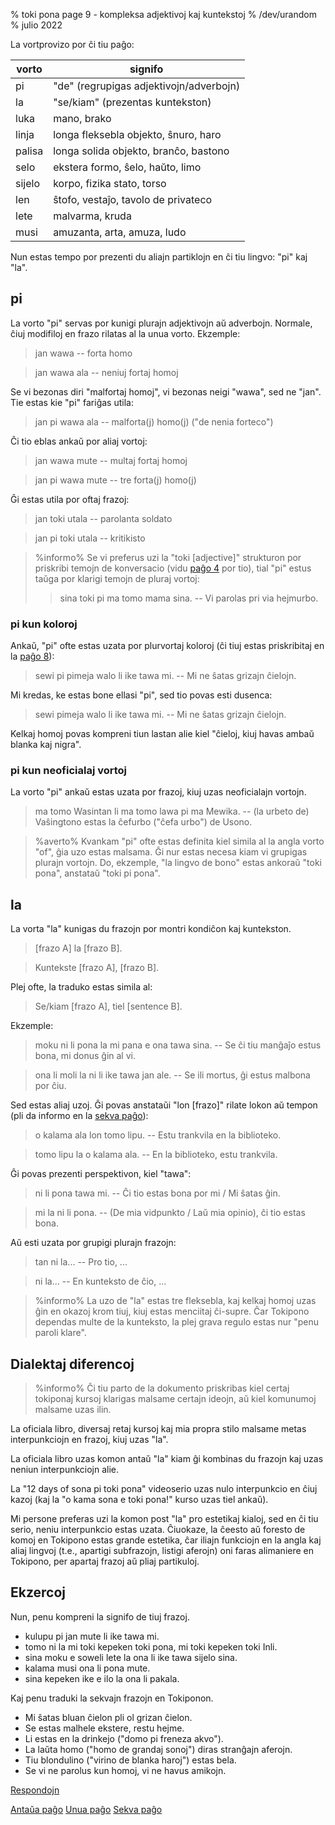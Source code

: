 % toki pona page 9 - kompleksa adjektivoj kaj kuntekstoj
% /dev/urandom
% julio 2022

La vortprovizo por ĉi tiu paĝo:

| vorto | signifo                          |
|-------|----------------------------------|
| pi    | "de" (regrupigas adjektivojn/adverbojn) |
| la    | "se/kiam" (prezentas kuntekston)  |
| luka  | mano, brako                      |
| linja | longa fleksebla objekto, ŝnuro, haro |
| palisa| longa solida objekto, branĉo, bastono |
| selo  | ekstera formo, ŝelo, haŭto, limo |
| sijelo| korpo, fizika stato, torso       |
| len   | ŝtofo, vestaĵo, tavolo de privateco |
| lete  | malvarma, kruda                  |
| musi  | amuzanta, arta, amuza, ludo      |

Nun estas tempo por prezenti du aliajn partiklojn en ĉi tiu lingvo: "pi" kaj "la".

## pi

La vorto "pi" servas por kunigi plurajn adjektivojn aŭ adverbojn.
Normale, ĉiuj modifiloj en frazo rilatas al la unua vorto. Ekzemple:

> jan wawa -- forta homo

> jan wawa ala -- neniuj fortaj homoj

Se vi bezonas diri "malfortaj homoj", vi bezonas neigi "wawa", sed ne "jan".
Tie estas kie "pi" fariĝas utila:

> jan pi wawa ala -- malforta(j) homo(j) ("de nenia forteco")

Ĉi tio eblas ankaŭ por aliaj vortoj:

> jan wawa mute -- multaj fortaj homoj

> jan pi wawa mute -- tre forta(j) homo(j)

Ĝi estas utila por oftaj frazoj:

> jan toki utala -- parolanta soldato 

> jan pi toki utala -- kritikisto

> %informo%
> Se vi preferus uzi la "toki [adjective]" strukturon por priskribi temojn de
> konversacio (vidu [paĝo 4](4.html) por tio), tial "pi" estus taŭga por
> klarigi temojn de pluraj vortoj:
>
> > sina toki pi ma tomo mama sina. -- Vi parolas pri via hejmurbo.
>

### pi kun koloroj

Ankaŭ, "pi" ofte estas uzata por plurvortaj koloroj (ĉi tiuj estas priskribitaj en la [paĝo
8](8.html)):

> sewi pi pimeja walo li ike tawa mi. -- Mi ne ŝatas grizajn ĉielojn.

Mi kredas, ke estas bone ellasi "pi", sed tio povas esti dusenca:

> sewi pimeja walo li ike tawa mi. -- Mi ne ŝatas grizajn ĉielojn.

Kelkaj homoj povas kompreni tiun lastan alie kiel "ĉieloj, kiuj havas ambaŭ blanka kaj nigra".

### pi kun neoficialaj vortoj

La vorto "pi" ankaŭ estas uzata por frazoj, kiuj uzas neoficialajn vortojn.

> ma tomo Wasintan li ma tomo lawa pi ma Mewika. -- (la urbeto de) Vaŝingtono estas
> la ĉefurbo ("ĉefa urbo") de Usono.

> %averto%
> Kvankam "pi" ofte estas definita kiel simila al la angla vorto "of", ĝia uzo estas
> malsama. Ĝi nur estas necesa kiam vi grupigas plurajn vortojn.
> Do, ekzemple, "la lingvo de bono" estas ankoraŭ "toki pona", anstataŭ
> "toki pi pona".

## la

La vorta "la" kunigas du frazojn por montri kondiĉon kaj kuntekston.

> [frazo A] la [frazo B].

> Kuntekste [frazo A], [frazo B].

Plej ofte, la traduko estas simila al:

> Se/kiam [frazo A], tiel [sentence B].

Ekzemple:

> moku ni li pona la mi pana e ona tawa sina. -- Se ĉi tiu manĝaĵo estus bona, mi donus
> ĝin al vi.

> ona li moli la ni li ike tawa jan ale. -- Se ili mortus, ĝi estus malbona por
> ĉiu.

Sed estas aliaj uzoj. Ĝi povas anstataŭi "lon [frazo]" rilate
lokon aŭ tempon (pli da informo en la [sekva paĝo](10.html)):

> o kalama ala lon tomo lipu. -- Estu trankvila en la biblioteko.

> tomo lipu la o kalama ala. -- En la biblioteko, estu trankvila.

Ĝi povas prezenti perspektivon, kiel "tawa":

> ni li pona tawa mi. -- Ĉi tio estas bona por mi / Mi ŝatas ĝin.

> mi la ni li pona. -- (De mia vidpunkto / Laŭ mia opinio), ĉi tio estas bona.

Aŭ esti uzata por grupigi plurajn frazojn:

> tan ni la... -- Pro tio, ...

> ni la... -- En kunteksto de ĉio, ...

> %informo%
> La uzo de "la" estas tre fleksebla, kaj kelkaj homoj uzas ĝin en okazoj krom
> tiuj, kiuj estas menciitaj ĉi-supre. Ĉar Tokipono dependas multe de la
> kunteksto, la plej grava regulo estas nur "penu paroli klare".

## Dialektaj diferencoj

> %informo%
> Ĉi tiu parto de la dokumento priskribas kiel certaj tokiponaj kursoj klarigas
> malsame certajn ideojn, aŭ kiel komunumoj malsame uzas ilin.

La oficiala libro, diversaj retaj kursoj kaj mia propra stilo
malsame metas interpunkciojn en frazoj, kiuj uzas "la".

La oficiala libro uzas komon antaŭ "la" kiam ĝi kombinas du frazojn kaj uzas neniun
interpunkciojn alie.

La "12 days of sona pi toki pona" videoserio uzas nulo interpunkcio en ĉiuj kazoj
(kaj la "o kama sona e toki pona!" kurso uzas tiel ankaŭ).

Mi persone preferas uzi la komon post "la" pro estetikaj kialoj, sed en
ĉi tiu serio, neniu interpunkcio estas uzata. Ĉiuokaze, la ĉeesto aŭ foresto de
komoj en Tokipono estas grande estetika, ĉar iliajn funkciojn en la angla kaj 
aliaj lingvoj (t.e., apartigi subfrazojn, listigi aferojn) oni faras alimaniere
en Tokipono, per apartaj frazoj aŭ pliaj partikuloj.

## Ekzercoj

Nun, penu kompreni la signifo de tiuj frazoj.

* kulupu pi jan mute li ike tawa mi. 
* tomo ni la mi toki kepeken toki pona, mi toki kepeken toki Inli.
* sina moku e soweli lete la ona li ike tawa sijelo sina.
* kalama musi ona li pona mute.
* sina kepeken ike e ilo la ona li pakala.

Kaj penu traduki la sekvajn frazojn en Tokiponon.

* Mi ŝatas bluan ĉielon pli ol grizan ĉielon. 
* Se estas malhele ekstere, restu hejme.
* Li estas en la drinkejo ("domo pi freneza akvo"). 
* La laŭta homo ("homo de grandaj sonoj") diras stranĝajn aferojn.
* Tiu blondulino ("virino de blanka haroj") estas bela. 
* Se vi ne parolus kun homoj, vi ne havus amikojn.

[Respondojn](eo_answers.html#p9)

[Antaŭa paĝo](eo_8.html) [Unua paĝo](eo_index.html) [Sekva paĝo](eo_10.html)
